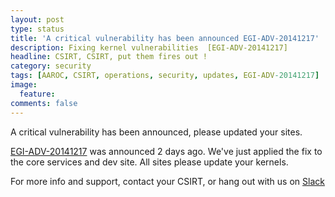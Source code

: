 ```yaml
---
layout: post
type: status
title: 'A critical vulnerability has been announced EGI-ADV-20141217'
description: Fixing kernel vulnerabilities  [EGI-ADV-20141217]
headline: CSIRT, CSIRT, put them fires out !
category: security
tags: [AAROC, CSIRT, operations, security, updates, EGI-ADV-20141217]
image:
  feature:
comments: false
---
```

A critical vulnerability has been announced, please updated your sites.

[EGI-ADV-20141217](https://wiki.egi.eu/wiki/EGI_CSIRT:Alerts/Linux-2014-12-17) was announced 2 days ago. We've just applied the fix to the core services and dev site. All sites please update your kernels.

For more info and support, contact your CSIRT, or hang out with us on [Slack](https://africa-arabia-roc.slack.com)
